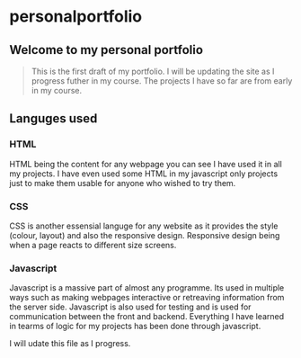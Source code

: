 # personalportfolio

## Welcome to my personal portfolio

> This is the first draft of my portfolio.
> I will be updating the site as I progress
> futher in my course. 
> The projects I have so far are from 
> early in my course.

## Languges used

### HTML

HTML being the content for any webpage you can see I have used it in all my projects.
I have even used some HTML in my javascript only projects just to make them usable
for anyone who wished to try them.

### CSS 

CSS is another essensial languge for any website as it provides the style (colour, layout)
and also the responsive design. Responsive design being when a page reacts to different
size screens.

### Javascript

Javascript is a massive part of almost any programme. Its used in multiple ways such as 
making webpages interactive or retreaving information from the server side.
Javascript is also used for testing and is used for communication between the front and backend.
Everything I have learned in tearms of logic for my projects has been done through javascript.

I will udate this file as I progress.

